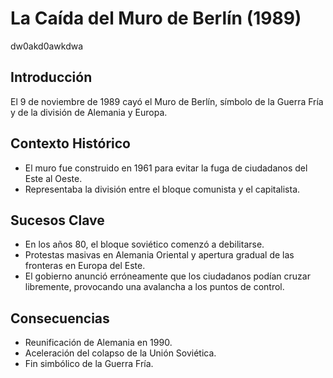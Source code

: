 # La Caída del Muro de Berlín (1989)

dw0akd0awkdwa

## Introducción
El 9 de noviembre de 1989 cayó el Muro de Berlín, símbolo de la Guerra Fría y de la división de Alemania y Europa.

## Contexto Histórico
- El muro fue construido en 1961 para evitar la fuga de ciudadanos del Este al Oeste.
- Representaba la división entre el bloque comunista y el capitalista.

## Sucesos Clave
- En los años 80, el bloque soviético comenzó a debilitarse.
- Protestas masivas en Alemania Oriental y apertura gradual de las fronteras en Europa del Este.
- El gobierno anunció erróneamente que los ciudadanos podían cruzar libremente, provocando una avalancha a los puntos de control.

## Consecuencias
- Reunificación de Alemania en 1990.
- Aceleración del colapso de la Unión Soviética.
- Fin simbólico de la Guerra Fría.
